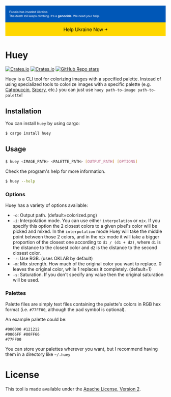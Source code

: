 [![Stand With Ukraine](https://raw.githubusercontent.com/vshymanskyy/StandWithUkraine/main/banner2-direct.svg)](https://stand-with-ukraine.pp.ua)

# Huey

[![Crates.io](https://img.shields.io/crates/v/huey?style=flat-square)](https://crates.io/crates/huey)
[![Crates.io](https://img.shields.io/crates/l/huey?style=flat-square)](https://www.apache.org/licenses/LICENSE-2.0)
[![GitHub Repo stars](https://img.shields.io/github/stars/rubenjr0/huey?style=flat-square)](https://github.com/rubenjr0/huey)

Huey is a CLI tool for colorizing images with a specified palette. Instead of using specialized tools to colorize images with a specific palette (e.g. [Catppuccin](https://github.com/catppuccin/catppuccin), [Srcery](https://srcery.sh/), etc.) you can just use `huey path-to-image path-to-palette`!

## Installation

You can install `huey` by using cargo:

```bash
$ cargo install huey
```

## Usage

```bash
$ huey <IMAGE_PATH> <PALETTE_PATH> [OUTPUT_PATH] [OPTIONS]
```

Check the program's help for more information.
```bash
$ huey --help
```

### Options

Huey has a variety of options available:
- `-o`: Output path. (default=colorized.png)
- `-i`: Interpolation mode. You can use either `interpolation` or `mix`. If you specify this option the 2 closest colors to a given pixel's color will be picked and mixed. In the `interpolation` mode Huey will take the middle point between those 2 colors, and in the `mix` mode it will take a bigger proportion of the closest one according to `d1 / (d1 + d2)`, where `d1` is the distance to the closest color and `d2` is the distance to the second closest color.
- `-r`: Use RGB. (uses OKLAB by default)
- `-m`: Mix strength. How much of the original color you want to replace. 0 leaves the original color, while 1 replaces it completely. (default=1)
- `-s`: Saturation. If you don't specify any value then the original saturation will be used.

### Palettes
Palette files are simply text files containing the palette's colors in RGB hex format (i.e. `#77FF00`, although the pad symbol is optional).

An example palette could be:

```
#000000 #121212
#0066FF #00FF66
#77FF00
```

You can store your palettes wherever you want, but I recommend having them in a directory like `~/.huey`

# License

This tool is made available under the [Apache License, Version 2](https://www.apache.org/licenses/LICENSE-2.0).
